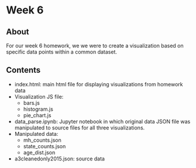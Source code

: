 # Week 6

## About
For our week 6 homework, we we were to create a visualization based on specific data points within a common dataset. 

## Contents
* index.html: main html file for displaying visualizations from homework data
* Visualization JS file:
    * bars.js
    * histogram.js
    * pie_chart.js
* data_parse.ipynb: Jupyter notebook in which original data JSON file was manipulated to source files for all three visualizations.
* Manipulated data:
    * mh_counts.json
    * state_counts.json
    * age_dist.json
* a3cleanedonly2015.json: source data